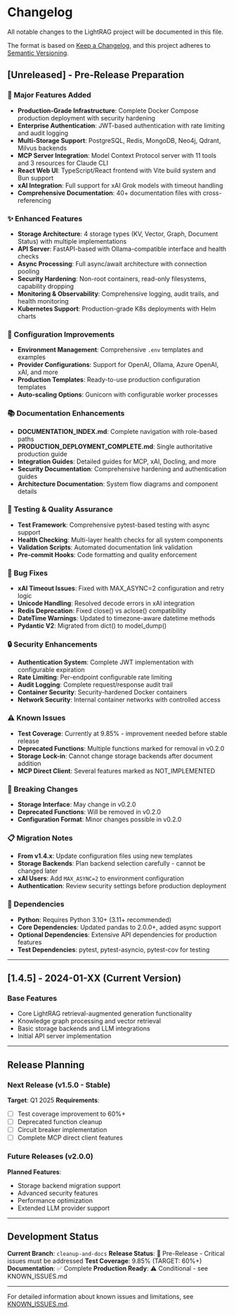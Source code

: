 # Changelog

All notable changes to the LightRAG project will be documented in this file.

The format is based on [Keep a Changelog](https://keepachangelog.com/en/1.0.0/),
and this project adheres to [Semantic Versioning](https://semver.org/spec/v2.0.0.html).

## [Unreleased] - Pre-Release Preparation

### 🚀 Major Features Added
- **Production-Grade Infrastructure**: Complete Docker Compose production deployment with security hardening
- **Enterprise Authentication**: JWT-based authentication with rate limiting and audit logging
- **Multi-Storage Support**: PostgreSQL, Redis, MongoDB, Neo4j, Qdrant, Milvus backends
- **MCP Server Integration**: Model Context Protocol server with 11 tools and 3 resources for Claude CLI
- **React Web UI**: TypeScript/React frontend with Vite build system and Bun support
- **xAI Integration**: Full support for xAI Grok models with timeout handling
- **Comprehensive Documentation**: 40+ documentation files with cross-referencing

### ✨ Enhanced Features
- **Storage Architecture**: 4 storage types (KV, Vector, Graph, Document Status) with multiple implementations
- **API Server**: FastAPI-based with Ollama-compatible interface and health checks
- **Async Processing**: Full async/await architecture with connection pooling
- **Security Hardening**: Non-root containers, read-only filesystems, capability dropping
- **Monitoring & Observability**: Comprehensive logging, audit trails, and health monitoring
- **Kubernetes Support**: Production-grade K8s deployments with Helm charts

### 🔧 Configuration Improvements
- **Environment Management**: Comprehensive `.env` templates and examples
- **Provider Configurations**: Support for OpenAI, Ollama, Azure OpenAI, xAI, and more
- **Production Templates**: Ready-to-use production configuration templates
- **Auto-scaling Options**: Gunicorn with configurable worker processes

### 📚 Documentation Enhancements
- **DOCUMENTATION_INDEX.md**: Complete navigation with role-based paths
- **PRODUCTION_DEPLOYMENT_COMPLETE.md**: Single authoritative production guide
- **Integration Guides**: Detailed guides for MCP, xAI, Docling, and more
- **Security Documentation**: Comprehensive hardening and authentication guides
- **Architecture Documentation**: System flow diagrams and component details

### 🧪 Testing & Quality Assurance
- **Test Framework**: Comprehensive pytest-based testing with async support
- **Health Checking**: Multi-layer health checks for all system components
- **Validation Scripts**: Automated documentation link validation
- **Pre-commit Hooks**: Code formatting and quality enforcement

### 🐛 Bug Fixes
- **xAI Timeout Issues**: Fixed with MAX_ASYNC=2 configuration and retry logic
- **Unicode Handling**: Resolved decode errors in xAI integration
- **Redis Deprecation**: Fixed close() vs aclose() compatibility
- **DateTime Warnings**: Updated to timezone-aware datetime methods
- **Pydantic V2**: Migrated from dict() to model_dump()

### 🔒 Security Enhancements
- **Authentication System**: Complete JWT implementation with configurable expiration
- **Rate Limiting**: Per-endpoint configurable rate limiting
- **Audit Logging**: Complete request/response audit trail
- **Container Security**: Security-hardened Docker containers
- **Network Security**: Internal container networks with controlled access

### ⚠️ Known Issues
- **Test Coverage**: Currently at 9.85% - improvement needed before stable release
- **Deprecated Functions**: Multiple functions marked for removal in v0.2.0
- **Storage Lock-in**: Cannot change storage backends after document addition
- **MCP Direct Client**: Several features marked as NOT_IMPLEMENTED

### 🚨 Breaking Changes
- **Storage Interface**: May change in v0.2.0
- **Deprecated Functions**: Will be removed in v0.2.0
- **Configuration Format**: Minor changes possible in v0.2.0

### 📋 Migration Notes
- **From v1.4.x**: Update configuration files using new templates
- **Storage Backends**: Plan backend selection carefully - cannot be changed later
- **xAI Users**: Add `MAX_ASYNC=2` to environment configuration
- **Authentication**: Review security settings before production deployment

### 🔗 Dependencies
- **Python**: Requires Python 3.10+ (3.11+ recommended)
- **Core Dependencies**: Updated pandas to 2.0.0+, added async support
- **Optional Dependencies**: Extensive API dependencies for production features
- **Test Dependencies**: pytest, pytest-asyncio, pytest-cov for testing

---

## [1.4.5] - 2024-01-XX (Current Version)

### Base Features
- Core LightRAG retrieval-augmented generation functionality
- Knowledge graph processing and vector retrieval
- Basic storage backends and LLM integrations
- Initial API server implementation

---

## Release Planning

### Next Release (v1.5.0 - Stable)
**Target**: Q1 2025
**Requirements**:
- [ ] Test coverage improvement to 60%+
- [ ] Deprecated function cleanup
- [ ] Circuit breaker implementation
- [ ] Complete MCP direct client features

### Future Releases (v2.0.0)
**Planned Features**:
- Storage backend migration support
- Advanced security features
- Performance optimization
- Extended LLM provider support

---

## Development Status

**Current Branch**: `cleanup-and-docs`
**Release Status**: 🚨 Pre-Release - Critical issues must be addressed
**Test Coverage**: 9.85% (TARGET: 60%+)
**Documentation**: ✅ Complete
**Production Ready**: ⚠️ Conditional - see KNOWN_ISSUES.md

---

For detailed information about known issues and limitations, see [KNOWN_ISSUES.md](KNOWN_ISSUES.md).
